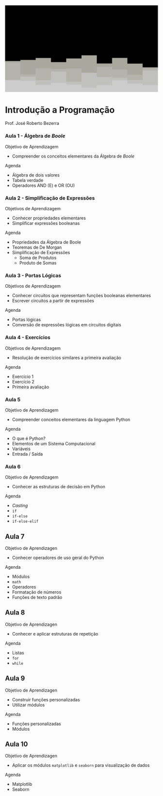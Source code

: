 ![](/img/layered-steps-down.svg)

# Introdução a Programação
Prof. José Roberto Bezerra

### Aula 1 - Álgebra de *Boole*

Objetivo de Aprendizagem
- Compreender os conceitos elementares da Álgebra de *Boole*

Agenda
- Álgebra de dois valores
- Tabela verdade
- Operadores AND (E) e OR (OU)

### Aula 2 - Simplificação de Expressões

Objetivos de Aprendizagem
- Conhecer propriedades elementares
- Simplificar expressões booleanas

Agenda
- Propriedades da Álgebra de Boole
- Teoremas de De Morgan
- Simplificação de Expressões
    - Soma de Produtos
    - Produto de Somas

### Aula 3 - Portas Lógicas

Objetivos de Aprendizagem
- Conhecer circuitos que representam funções booleanas elementares
- Escrever circuitos a partir de expressões

Agenda
- Portas lógicas
- Conversão de expressões lógicas em circuitos digitais

### Aula 4 - Exercícios

Objetivos de Aprendizagem
- Resolução de exercícios similares a primeira avaliação

Agenda
- Exercício 1
- Exercício 2
- Primeira avaliação

### Aula 5

Objetivo de Aprendizagem
- Compreender conceitos elementares da linguagem Python

Agenda
- O que é Python?
- Elementos de um Sistema Computacional
- Variáveis
- Entrada / Saída

### Aula 6

Objetivo de Aprendizagem
- Conhecer as estruturas de decisão em Python

Agenda
- *Casting*
- `if`
- `if-else`
- `if-else-elif`

## Aula 7

Objetivo de Aprendizagen
- Conhecer operadores de uso geral do Python

Agenda
- Módulos
- `math`
- Operadores
- Formatação de números
- Funções de texto padrão

## Aula 8

Objetivo de Aprendizagen
- Conhecer e aplicar estruturas de repetição

Agenda
- Listas
- `for`
- `while`

## Aula 9

Objetivo de Aprendizagen
- Construir funções personalizadas
- Utilizar módulos

Agenda
- Funções personalizadas
- Módulos 

## Aula 10
Objetivo de Aprendizagen
- Aplicar os módulos `matplotlib` e `seaborn` para visualização de dados

Agenda
- Matplotlib
- Seaborn


